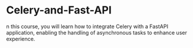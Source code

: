 # Celery-and-Fast-API
n this course, you will learn how to integrate Celery with a FastAPI application, enabling the handling of asynchronous tasks to enhance user experience. 
